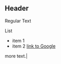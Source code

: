 ## Header

Regular Text

List
* item 1
* item 2
[link to Google](http://www.google.com)

more text.|